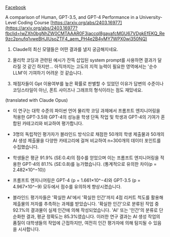 [Facebook](https://www.facebook.com/byeongheon.lee.98/posts/pfbid034LA8su2AYxYYZJdwVdS4wBsz6eTux2PYjHccp79kDo52mfgm8AgMqqeyUfpTwbSRl)

A comparison of Human, GPT-3.5, and GPT-4 Performance in a University-Level Coding Course
[https://arxiv.org/abs/2403.16977](https://arxiv.org/abs/2403.16977?fbclid=IwZXh0bgNhZW0CMTAAAR0F3iaccql8gayafcMGU67VDgkEfEKQ_Re9zc2pnufq1vweBHJlUsoZTF4_aem_PH4e2B4yMY7WPX0wj350NQ)

1. Claude의 최신 모델들은 어떤 결과를 낼지 궁금해지네요.

2. 물리학 코딩과 관련된 예시가 잔뜩 삽입된 system prompt를 사용하면 결과가 달라질 것 같긴 하지만... 아직까지는 고도의 지적 능력이 필요한 영역에서는 '순수 LLM'이 기여하기 어려운 것 같습니다.

3. 채점자들이 Gpt 이용여부를 높은 확률로 판별할 수 있었던 이유가 답변의 수준이나 코딩스타일이 아닌, 폰트 사이즈나 그래프의 형식이라는 점도 재밌네요.

(translated with Claude Opus)

- 이 연구는 대학 수준의 파이썬 언어 물리학 코딩 과제에서 프롬프트 엔지니어링을 적용한 GPT-3.5와 GPT-4의 성능을 학생 단독 작업 및 학생과 GPT-4의 기여가 혼합된 카테고리와 비교하여 평가합니다.

- 3명의 독립적인 평가자가 블라인드 방식으로 채점한 50개의 학생 제출물과 50개의 AI 생성 제출물을 다양한 카테고리에 걸쳐 비교하여 n=300개의 데이터 포인트를 수집했습니다.

- 학생들은 평균 91.9% (SE:0.4)의 점수를 얻었으며 이는 프롬프트 엔지니어링을 적용한 GPT-4의 81.1% (SE:0.8)를 능가했습니다. (통계적으로 유의한 차이(p = 2.482×10^−10))

- 프롬프트 엔지니어링은 GPT-4 (p = 1.661×10^−4)와 GPT-3.5 (p = 4.967×10^−9) 모두에서 점수를 유의하게 향상시켰습니다.

- 블라인드 평가자들은 '확실한 AI'에서 '확실한 인간'까지 4점 리커트 척도를 활용해 제출물의 저자를 추측하는 과제를 받았습니다. '확실한 인간'으로 분류된 작업 중 92.1%의 결과물이 실제 인간에 의해 작성되었습니다. 'AI' 또는 '인간'의 분류로 단순화한 결과, 평균 정확도는 85.3%였습니다. 이러한 연구 결과는 AI 생성 작업의 품질이 대학생들의 작업에 근접하지만, 여전히 인간 평가자에 의해 탐지될 수 있음을 시사합니다.